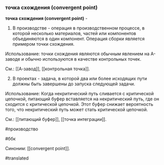 ### точка схождения (convergent point)

**точка схождения (convergent point)** - 
1. В производстве - операция в производственном процессе, в которой несколько материалов, частей или компонентов объединяются в один компонент. Операция сборки является примером точки схождения.

Использование: точки схождения являются обычным явлением на А-заводе и обычно используются в качестве контрольных точек.

См.: [[А-завод]], [[контрольная точка]].

2. В проектах - задача, в которой два или более исходящих пути должны быть завершены до запуска следующей задачи.

Использование: Когда некритический путь сливается с критической цепочкой, питающий буфер вставляется на некритический путь, где он сходится с критической цепочкой. Этот буфер снижает вероятность того, что некритический путь может стать критической цепочкой.

См.: [[питающий буфер]], [[точка интеграции]].

#производство

#ббк

Синоним: [[convergent point]].

#translated
